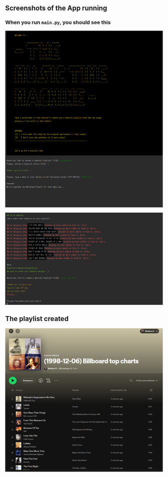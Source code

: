 ## Screenshots of the App running

### When you run `main.py`, you should see this

![welcome image and first user_inputs](app_01.PNG)

![creation of spotify playlist](app_02.png)

## The playlist created

![the spotify playlist created for the date specified](the_playlist.png)